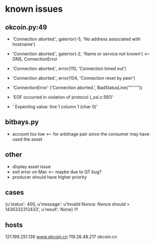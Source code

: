 # known issues

## okcoin.py:49

* 'Connection aborted.', gaierror(-5, 'No address associated with hostname')
* 'Connection aborted.', gaierror(-2, 'Name or service not known')  <-- DNS, ConnectionError
* 'Connection aborted.', error(110, 'Connection timed out')

* 'Connection aborted.', error(104, 'Connection reset by peer')
* 'ConnectionError' ('Connection aborted.', BadStatusLine(""''''"))
* 'EOF occurred in violation of protocol (\_ssl.c:581)'
* ' Expecting value: line 1 column 1 (char 0)'

## bitbays.py
* account too low <-- for arbitrage pair since the consumer may have used the asset

## other
* display asset issue
* exit error on Mac <-- maybe due to QT bug?
* producer should have higher priority

## cases
{u'status': 400, u'message': u'Invalid Nonce: Nonce should > 1436332312433', u'result': None} !!!


## hosts
121.199.251.136 www.okcoin.cn
119.28.48.217   okcoin.cn
